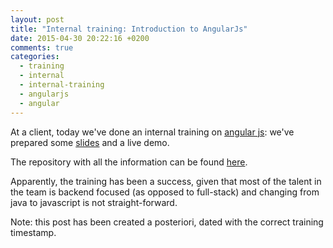 ```yaml
---
layout: post
title: "Internal training: Introduction to AngularJs"
date: 2015-04-30 20:22:16 +0200
comments: true
categories: 
  - training
  - internal
  - internal-training
  - angularjs
  - angular
---
```


At a client, today we've done an internal training on [angular js][angular]: we've prepared some [slides][slides] and a live demo.

The repository with all the information can be found [here][repo].

Apparently, the training has been a success, given that most of the talent in the team is backend focused (as opposed to full-stack) and changing from java to javascript is not straight-forward.

Note: this post has been created a posteriori, dated with the correct training timestamp.

[angular]: https://angularjs.org/
[repo]: https://github.com/alvarogarcia7/demo-frontend-angularjs
[slides]: https://github.com/alvarogarcia7/demo-frontend-angularjs/tree/master/slides

